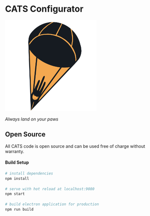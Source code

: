 # CATS Configurator

<img src="https://github.com/catsystems/cats-docs/blob/main/logo/PNG/logo_with_smile.png" alt = "CATS Logo" width="300" height="300">

*Always land on your paws*

## Open Source
All CATS code is open source and can be used free of charge without warranty.

#### Build Setup

``` bash
# install dependencies
npm install

# serve with hot reload at localhost:9080
npm start

# build electron application for production
npm run build

```
